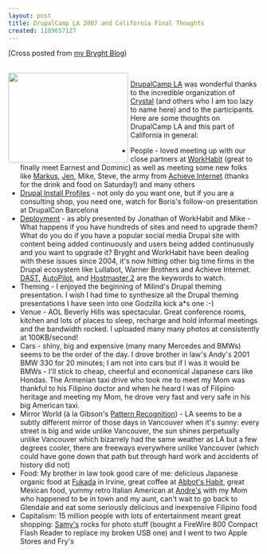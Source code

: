 ```yaml
---
layout: post
title: DrupalCamp LA 2007 and California Final Thoughts
created: 1189657127
---
```

<p>[Cross posted from <a href="http://bryght.com/blog/roland-tanglao/drupalcamp-la-2007-and-california-final-thoughts">my Bryght Blog</a>)</p> <a href="http://flickr.com/photos/chrischarlton/1354157306/"><br />     <img src="http://farm2.static.flickr.com/1255/1354157306_86af32571e_m_d.jpg" alt="" width="240" height="180" align="left" style="margin-right: 5px"/></a>      <p><a href="http://www.barcamp.org/DrupalCampLA">DrupalCamp LA</a> was wonderful thanks to the incredible organization of <a href="http://cleverclevergirl.com/">Crystal</a> (and others who I am too lazy to name here) and to the participants. Here are some thoughts on DrupalCamp LA and this part of California in general:</p>      <ul>       <li>People - loved meeting up with our close partners at <a href="http://www.workhabit.com/">WorkHabit</a> (great to finally meet Earnest and Dominic) as well as meeting some new folks like <a href="http://apperceive.com/">Markus</a>, <a href="http://jensimmons.com/">Jen</a>, Mike, Steve, the army from <a href="http://www.achieveinternet.com/blog/">Achieve Internet</a> (thanks for the drink and food on Saturday!) and many others</li>        <li><a href="http://bryght.com/blog/roland-tanglao/drupalcamp-la-drupal-install-profile-session-now-with-updated-slides">Drupal Install Profiles</a> - not only do you want one, but if you are a consulting shop, you need one, watch for Boris&#39;s follow-on presentation at DrupalCon Barcelona</li>        <li><a href="http://bryght.com/blog/roland-tanglao/10-minutes-on-drupal-deployment-jonathan-lambert-drupalcamp-la-2007">Deployment</a> - as ably presented by Jonathan of WorkHabit and Mike - What happens if you have hundreds of sites and need to upgrade them? What do you do if you have a popular social media Drupal site with content being added continuously and users being added continuously and you want to upgrade it? Bryght and WorkHabit have been dealing with these issues since 2004, it&#39;s now hitting other big time firms in the Drupal ecosystem like Lullabot, Warner Brothers and Achieve Internet. <a href="http://drupal.org/project/DAST">DAST</a>, <a href="http://www.workhabit.org/projects/autopilot">AutoPilot</a>, and <a href="http://groups.drupal.org/hm2">Hostmaster 2</a> are the keywords to watch.</li>        <li>Theming - I enjoyed the beginning of Milind&#39;s Drupal theming presentation. I wish I had time to synthesize all the Drupal theming presentations I have seen into one Godzilla kick a*s one :-)</li>        <li>Venue - AOL Beverly Hills was spectacular. Great conference rooms, kitchen and lots of places to sleep, recharge and hold informal meetings and the bandwidth rocked. I uploaded many many photos at consistently at 100KB/second!</li>        <li>Cars - shiny, big and expensive (many many Mercedes and BMWs) seems to be the order of the day. I drove brother in law&#39;s Andy&#39;s 2001 BMW 330 for 20 minutes; I am not into cars but if I was it would be BMWs - I&#39;ll stick to cheap, cheerful and economical Japanese cars like Hondas. The Armenian taxi drive who took me to meet my Mom was thankful to his Filipino doctor and when he heard I was of Filipino heritage and meeting my Mom, he drove very fast and very safe in his big American taxi.</li>        <li>Mirror World (&agrave; la Gibson&#39;s <a href="http://www.williamgibsonbooks.com/books/pattern.asp">Pattern Recognition</a>) - LA seems to be a subtly different mirror of those days in Vancouver when it&#39;s sunny: every street is big and wide unlike Vancouver, the sun shines perpetually unlike Vancouver which bizarrely had the same weather as LA but a few degrees cooler, there are freeways everywhere unlike Vancouver (which could have gone down that path but through hard work and accidents of history did not)</li>        <li>Food: My brother in law took good care of me: delicious Japanese organic food at <a href="http://www.yelp.com/biz/V8KXkj4sDhRlS5G6z8-79g">Fukada</a> in Irvine, great coffee at <a href="http://losangeles.citysearch.com/profile/150152/venice_ca/abbot_s_habit.html">Abbot&#39;s Habit</a>, great Mexican food, yummy retro Italian American at <a href="http://search.cityguide.aol.com/losangeles/restaurants/andres-italian-restaurant-and-pizzeria/v-100071500">Andre&#39;s</a> with my Mom who happened to be in town and my aunt, can&#39;t wait to go back to Glendale and eat some seriously delicious and inexpensive Filipino food</li>        <li>Capitalism: 15 million people with lots of entertainment meant great shopping: <a href="http://www.samys.com/">Samy&#39;s</a> rocks for photo stuff (bought a FireWire 800 Compact Flash Reader to replace my broken USB one) and I went to two Apple Stores and Fry&#39;s</li>     </ul><br />   
